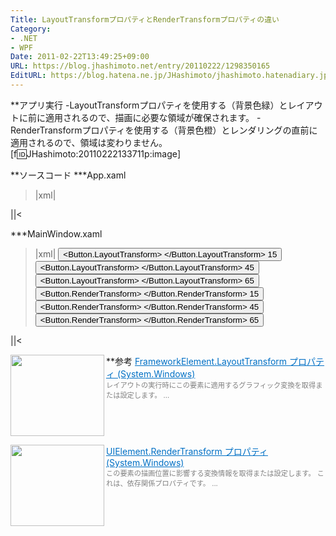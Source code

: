 ```yaml
---
Title: LayoutTransformプロパティとRenderTransformプロパティの違い
Category:
- .NET
- WPF
Date: 2011-02-22T13:49:25+09:00
URL: https://blog.jhashimoto.net/entry/20110222/1298350165
EditURL: https://blog.hatena.ne.jp/JHashimoto/jhashimoto.hatenadiary.jp/atom/entry/12921228815717258102
---
```


**アプリ実行
-LayoutTransformプロパティを使用する（背景色緑）とレイアウトに前に適用されるので、描画に必要な領域が確保されます。
-RenderTransformプロパティを使用する（背景色橙）とレンダリングの直前に適用されるので、領域は変わりません。
[f:id:JHashimoto:20110222133711p:image]

**ソースコード
***App.xaml
>|xml|
<Application x:Class="HelloWorld.App"
             xmlns="http://schemas.microsoft.com/winfx/2006/xaml/presentation"
             xmlns:x="http://schemas.microsoft.com/winfx/2006/xaml"
             StartupUri="MainWindow.xaml">
</Application>
||<

***MainWindow.xaml
>|xml|
<Window x:Class="HelloWold.MainWindow"
        xmlns="http://schemas.microsoft.com/winfx/2006/xaml/presentation"
        xmlns:x="http://schemas.microsoft.com/winfx/2006/xaml"
        Title="MainWindow" Height="350" Width="525">
    <StackPanel Orientation="Vertical">
        <!-- LayoutTransformを使用 -->
        <StackPanel Orientation="Horizontal" Background="GreenYellow">
            <Button Width="75" Height="25">
                <Button.LayoutTransform>
                    <RotateTransform Angle="15"></RotateTransform>
                </Button.LayoutTransform>
                15
            </Button>
            <Button Width="75" Height="25">
                <Button.LayoutTransform>
                    <RotateTransform Angle="45"></RotateTransform>
                </Button.LayoutTransform>
                45
            </Button>
            <Button Width="75" Height="25">
                <Button.LayoutTransform>
                    <RotateTransform Angle="65"></RotateTransform>
                </Button.LayoutTransform>
                65
            </Button>
        </StackPanel>
        <!-- RenderTransformを使用 -->
        <StackPanel Orientation="Horizontal" Background="Orange">
            <Button Width="75" Height="25">
                <Button.RenderTransform>
                    <RotateTransform Angle="15"></RotateTransform>
                </Button.RenderTransform>
                15
            </Button>
            <Button Width="75" Height="25">
                <Button.RenderTransform>
                    <RotateTransform Angle="45"></RotateTransform>
                </Button.RenderTransform>
                45
            </Button>
            <Button Width="75" Height="25">
                <Button.RenderTransform>
                    <RotateTransform Angle="65"></RotateTransform>
                </Button.RenderTransform>
                65
            </Button>
        </StackPanel>
    </StackPanel>
</Window>
||<

**参考
<a href="http://msdn.microsoft.com/query/dev10.query?appId=Dev10IDEF1&l=JA-JP&k=k%28SYSTEM.WINDOWS.FRAMEWORKELEMENT.LAYOUTTRANSFORM%29;k%28VS.XAMLEDITOR%29;k%28TargetFrameworkMoniker-%22.NETFRAMEWORK%2cVERSION%3dV4.0%22%29&rd=true" target="_blank"><img class="alignleft" align="left" border="0" src="http://capture.heartrails.com/150x130/shadow?http://msdn.microsoft.com/query/dev10.query?appId=Dev10IDEF1&l=JA-JP&k=k%28SYSTEM.WINDOWS.FRAMEWORKELEMENT.LAYOUTTRANSFORM%29;k%28VS.XAMLEDITOR%29;k%28TargetFrameworkMoniker-%22.NETFRAMEWORK%2cVERSION%3dV4.0%22%29&rd=true" alt="" width="150" height="130" /></a><a style="color:#0070C5;" href="http://msdn.microsoft.com/query/dev10.query?appId=Dev10IDEF1&l=JA-JP&k=k%28SYSTEM.WINDOWS.FRAMEWORKELEMENT.LAYOUTTRANSFORM%29;k%28VS.XAMLEDITOR%29;k%28TargetFrameworkMoniker-%22.NETFRAMEWORK%2cVERSION%3dV4.0%22%29&rd=true" target="_blank">FrameworkElement.LayoutTransform プロパティ (System.Windows)</a><a href="http://b.hatena.ne.jp/entry/http://msdn.microsoft.com/query/dev10.query?appId=Dev10IDEF1&l=JA-JP&k=k%28SYSTEM.WINDOWS.FRAMEWORKELEMENT.LAYOUTTRANSFORM%29;k%28VS.XAMLEDITOR%29;k%28TargetFrameworkMoniker-%22.NETFRAMEWORK%2cVERSION%3dV4.0%22%29&rd=true" target="_blank"><img border="0" src="http://b.hatena.ne.jp/entry/image/http://msdn.microsoft.com/query/dev10.query?appId=Dev10IDEF1&l=JA-JP&k=k%28SYSTEM.WINDOWS.FRAMEWORKELEMENT.LAYOUTTRANSFORM%29;k%28VS.XAMLEDITOR%29;k%28TargetFrameworkMoniker-%22.NETFRAMEWORK%2cVERSION%3dV4.0%22%29&rd=true" alt="" /></a><br><span style="color: #808080;font-size: 80%;">レイアウトの実行時にこの要素に適用するグラフィック変換を取得または設定します。 ...</span><br style="clear:both;" />

<a href="http://msdn.microsoft.com/query/dev10.query?appId=Dev10IDEF1&l=JA-JP&k=k%28SYSTEM.WINDOWS.UIELEMENT.RENDERTRANSFORM%29;k%28VS.XAMLEDITOR%29;k%28TargetFrameworkMoniker-%22.NETFRAMEWORK%2cVERSION%3dV4.0%22%29&rd=true" target="_blank"><img class="alignleft" align="left" border="0" src="http://capture.heartrails.com/150x130/shadow?http://msdn.microsoft.com/query/dev10.query?appId=Dev10IDEF1&l=JA-JP&k=k%28SYSTEM.WINDOWS.UIELEMENT.RENDERTRANSFORM%29;k%28VS.XAMLEDITOR%29;k%28TargetFrameworkMoniker-%22.NETFRAMEWORK%2cVERSION%3dV4.0%22%29&rd=true" alt="" width="150" height="130" /></a><a style="color:#0070C5;" href="http://msdn.microsoft.com/query/dev10.query?appId=Dev10IDEF1&l=JA-JP&k=k%28SYSTEM.WINDOWS.UIELEMENT.RENDERTRANSFORM%29;k%28VS.XAMLEDITOR%29;k%28TargetFrameworkMoniker-%22.NETFRAMEWORK%2cVERSION%3dV4.0%22%29&rd=true" target="_blank">UIElement.RenderTransform プロパティ (System.Windows)</a><a href="http://b.hatena.ne.jp/entry/http://msdn.microsoft.com/query/dev10.query?appId=Dev10IDEF1&l=JA-JP&k=k%28SYSTEM.WINDOWS.UIELEMENT.RENDERTRANSFORM%29;k%28VS.XAMLEDITOR%29;k%28TargetFrameworkMoniker-%22.NETFRAMEWORK%2cVERSION%3dV4.0%22%29&rd=true" target="_blank"><img border="0" src="http://b.hatena.ne.jp/entry/image/http://msdn.microsoft.com/query/dev10.query?appId=Dev10IDEF1&l=JA-JP&k=k%28SYSTEM.WINDOWS.UIELEMENT.RENDERTRANSFORM%29;k%28VS.XAMLEDITOR%29;k%28TargetFrameworkMoniker-%22.NETFRAMEWORK%2cVERSION%3dV4.0%22%29&rd=true" alt="" /></a><br><span style="color: #808080;font-size: 80%;">この要素の描画位置に影響する変換情報を取得または設定します。 これは、依存関係プロパティです。 ...</span><br style="clear:both;" />
